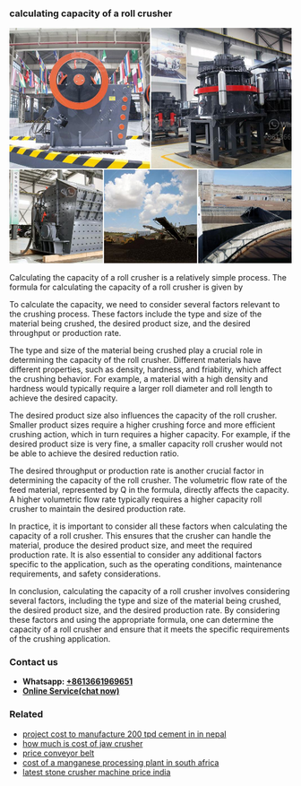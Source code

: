 <h3>calculating capacity of a roll crusher</h3><img src='1708589239.jpg' alt=''><p>Calculating the capacity of a roll crusher is a relatively simple process. The formula for calculating the capacity of a roll crusher is given by</p><p>To calculate the capacity, we need to consider several factors relevant to the crushing process. These factors include the type and size of the material being crushed, the desired product size, and the desired throughput or production rate.</p><p>The type and size of the material being crushed play a crucial role in determining the capacity of the roll crusher. Different materials have different properties, such as density, hardness, and friability, which affect the crushing behavior. For example, a material with a high density and hardness would typically require a larger roll diameter and roll length to achieve the desired capacity.</p><p>The desired product size also influences the capacity of the roll crusher. Smaller product sizes require a higher crushing force and more efficient crushing action, which in turn requires a higher capacity. For example, if the desired product size is very fine, a smaller capacity roll crusher would not be able to achieve the desired reduction ratio.</p><p>The desired throughput or production rate is another crucial factor in determining the capacity of the roll crusher. The volumetric flow rate of the feed material, represented by Q in the formula, directly affects the capacity. A higher volumetric flow rate typically requires a higher capacity roll crusher to maintain the desired production rate.</p><p>In practice, it is important to consider all these factors when calculating the capacity of a roll crusher. This ensures that the crusher can handle the material, produce the desired product size, and meet the required production rate. It is also essential to consider any additional factors specific to the application, such as the operating conditions, maintenance requirements, and safety considerations.</p><p>In conclusion, calculating the capacity of a roll crusher involves considering several factors, including the type and size of the material being crushed, the desired product size, and the desired production rate. By considering these factors and using the appropriate formula, one can determine the capacity of a roll crusher and ensure that it meets the specific requirements of the crushing application.</p><h3>Contact us</h3><ul><li><strong>Whatsapp:&nbsp;<a href="https://wa.me/8613661969651">+8613661969651</a></strong></li><li><a href="https://swt.shibang-china.com/?git&amp;zhl&amp;calculating capacity of a roll crusher"><strong>Online Service(chat now)</strong></a></li></ul><h3>Related</h3><ul><li><a href='project cost to manufacture 200 tpd cement in in nepal.md'>project cost to manufacture 200 tpd cement in in nepal</a></li><li><a href='how much is cost of jaw crusher.md'>how much is cost of jaw crusher</a></li><li><a href='price conveyor belt.md'>price conveyor belt</a></li><li><a href='cost of a manganese processing plant in south africa.md'>cost of a manganese processing plant in south africa</a></li><li><a href='latest stone crusher machine price india.md'>latest stone crusher machine price india</a></li></ul>